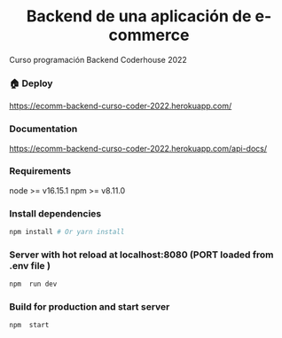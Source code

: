 <h1 align="center"> Backend de una aplicación de e-commerce</h1>
<p>
 Curso programación Backend Coderhouse 2022
</p>

### 🏠 Deploy

https://ecomm-backend-curso-coder-2022.herokuapp.com/

### Documentation

https://ecomm-backend-curso-coder-2022.herokuapp.com/api-docs/

### Requirements

node >= v16.15.1
npm >= v8.11.0

### Install dependencies

```sh
npm install # Or yarn install
```
###  Server with hot reload at localhost:8080 (PORT loaded from .env file )

```sh
npm  run dev
```

###  Build for production and start server

```sh
npm  start
```

